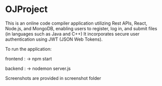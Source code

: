 # OJProject


This is an online code compiler application utilizing Rest APIs, React, Node.js, and MongoDB, enabling users to register, log in, and submit files (in languages such as Java and C++)
It incorporates secure user authentication using JWT (JSON Web Tokens).

To run the application:

frontend :
-> npm start

backend :
-> nodemon server.js


Screenshots are provided in screenshot folder

